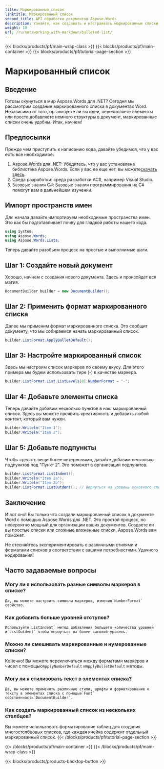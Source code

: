 ```yaml
---
title: Маркированный список
linktitle: Маркированный список
second_title: API обработки документов Aspose.Words
description: Узнайте, как создавать и настраивать маркированные списки в документах Word с помощью Aspose.Words для .NET, следуя этому пошаговому руководству.
weight: 10
url: /ru/net/working-with-markdown/bulleted-list/
---
```


{{< blocks/products/pf/main-wrap-class >}}
{{< blocks/products/pf/main-container >}}
{{< blocks/products/pf/tutorial-page-section >}}

# Маркированный список

## Введение

Готовы окунуться в мир Aspose.Words для .NET? Сегодня мы рассмотрим создание маркированного списка в документах Word. Независимо от того, организуете ли вы идеи, перечисляете элементы или просто добавляете немного структуры в документ, маркированные списки очень удобны. Итак, начнем!

## Предпосылки

Прежде чем приступить к написанию кода, давайте убедимся, что у вас есть все необходимое:

1.  Aspose.Words для .NET: Убедитесь, что у вас установлена библиотека Aspose.Words. Если у вас ее еще нет, вы можете[скачать здесь](https://releases.aspose.com/words/net/).
2. Среда разработки: среда разработки AC#, например Visual Studio.
3. Базовые знания C#: Базовые знания программирования на C# помогут вам в дальнейшем изучении.

## Импорт пространств имен

Для начала давайте импортируем необходимые пространства имен. Это как бы подготавливает почву для гладкой работы нашего кода.

```csharp
using System;
using Aspose.Words;
using Aspose.Words.Lists;
```

Теперь давайте разобьем процесс на простые и выполнимые шаги.

## Шаг 1: Создайте новый документ

Хорошо, начнем с создания нового документа. Здесь и произойдет вся магия.

```csharp
DocumentBuilder builder = new DocumentBuilder();
```

## Шаг 2: Применить формат маркированного списка

Далее мы применим формат маркированного списка. Это сообщит документу, что мы собираемся начать маркированный список.

```csharp
builder.ListFormat.ApplyBulletDefault();
```

## Шаг 3: Настройте маркированный список

Здесь мы настроим список маркеров по своему вкусу. Для этого примера мы будем использовать тире (-) в качестве маркера.

```csharp
builder.ListFormat.List.ListLevels[0].NumberFormat = "-";
```

## Шаг 4: Добавьте элементы списка

Теперь давайте добавим несколько пунктов в наш маркированный список. Здесь вы можете проявить креативность и добавить любой контент, который вам нужен.

```csharp
builder.Writeln("Item 1");
builder.Writeln("Item 2");
```

## Шаг 5: Добавьте подпункты

Чтобы сделать вещи более интересными, давайте добавим несколько подпунктов под "Пункт 2". Это поможет в организации подпунктов.

```csharp
builder.ListFormat.ListIndent();
builder.Writeln("Item 2a");
builder.Writeln("Item 2b");
builder.ListFormat.ListOutdent(); // Вернуться на уровень основного списка
```

## Заключение

И вот оно! Вы только что создали маркированный список в документе Word с помощью Aspose.Words для .NET. Это простой процесс, но невероятно мощный для организации ваших документов. Создаете ли вы простые списки или сложные вложенные списки, Aspose.Words вам поможет.

Не стесняйтесь экспериментировать с различными стилями и форматами списков в соответствии с вашими потребностями. Удачного кодирования!

## Часто задаваемые вопросы

### Могу ли я использовать разные символы маркеров в списке?
    Да, вы можете настроить символы маркеров, изменив`NumberFormat` свойство.

### Как добавить больше уровней отступов?
    Используйте`ListIndent` метод добавления большего количества уровней и`ListOutdent` чтобы вернуться на более высокий уровень.

### Можно ли смешивать маркированные и нумерованные списки?
   Конечно! Вы можете переключаться между форматами маркеров и чисел с помощью`ApplyNumberDefault` и`ApplyBulletDefault` методы.

### Могу ли я стилизовать текст в элементах списка?
    Да, вы можете применять различные стили, шрифты и форматирование к тексту в элементах списка с помощью`Font` собственность`DocumentBuilder`.

### Как создать маркированный список из нескольких столбцов?
   Вы можете использовать форматирование таблиц для создания многостолбцовых списков, где каждая ячейка содержит отдельный маркированный список.
{{< /blocks/products/pf/tutorial-page-section >}}

{{< /blocks/products/pf/main-container >}}
{{< /blocks/products/pf/main-wrap-class >}}

{{< blocks/products/products-backtop-button >}}
